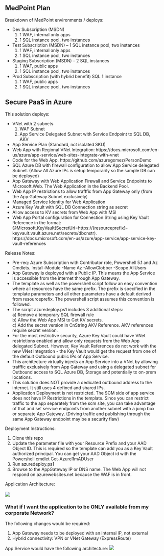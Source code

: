 
<h2> MedPoint Plan </h2>
Breakdown of MedPoint environments / deploys:
<ul>
<li> Dev Subscription (MSDN) 
<ol>
    <li>1 WAF, internal only apps
    <li>1 SQL instance pool, two instances
</ol>

<li> Test Subscription (MSDN) – 1 SQL instance pool, two instances
<ol>
<li>1 WAF, internal only apps
    <li>1 SQL instance pool, two instances
</ol>


<li> Staging Subscription (MSDN) – 2 SQL instances
<ol>
    <li>1 WAF, public apps
    <li>1 SQL instance pool, two instances
</ol>

 <li> Prod Subscription (with hybrid benefit) SQL 1 instance
    <ol>
    <li>1 WAF, public apps
    <li>1 SQL instance pool, two instances
</ol>
</ul>


<h2>Secure PaaS in Azure</h2>
This solution deploys:
<ul>
<li>VNet with 2 subnets
<ol>
    <li>WAF Subnet 
    <li>App Service Delegated Subnet with Service Endpoint to SQL DB, AKV
</ol>
<li>App Service Plan (Standard, not isolated SKU)
<li>Web App with Regional VNet Integration: https://docs.microsoft.com/en-us/azure/app-service/web-sites-integrate-with-vnet
<li>Code for the Web App. https://github.com/azuregomez/PersonDemo
<li>SQL Azure DB with firewall configuration to allow App Service delegated Subnet. (Allow All Azure IPs is setup temporarily so the sample DB can be deployed)
<li>App Gateway with Web Application Firewall and Service Endpoints to Microsoft.Web. The Web Application in the Backend Pool.
<li>Web App IP restrictions to allow trafffic from App Gateway only (from the App Gateway Subnet exclusively)
<li>Managed Service Identity for Web Application
<li>Azure Key Vault with SQL DB Connection string as secret
<li>Allow access to KV secrets from Web App with MSI
<li>Web App Portal configuration for Connection String using Key Vault Reference in the format: @Microsoft.KeyVault(SecretUri=https://{resourceprefix}-keyvault.vault.azure.net/secrets/dbcnstr). 
https://docs.microsoft.com/en-us/azure/app-service/app-service-key-vault-references
</ul>
Release Notes:
<ul>
<li>Pre-req: Azure Subscription with Contributor role, Powershell 5.1 and Az Cmdlets. Install-Module -Name Az -AllowClobber -Scope AllUsers
<li>App Gateway is deployed with a Public IP. This means the App Service is accessible from the internet through App Gateway.
<li>The template as well as the powershell script follow an easy convention where all resources have the same prefix. The prefix is specified in the template parameters and all other parameters have a default derived from resourceprefix.  The powershell script assumes this convention is followed.
<li>The script azuredeploy.ps1 includes 3 additional steps: <br>a) Remove a temporary SQL firewall rule  <br>b) Allow the Web App MSI to Get KV secrets.<br> c) Add the secret version in CnString AKV Reference. AKV references require secret version.
<li>For the most restrictive security, Azure Key Vault could have VNet restrictions enabled and allow only requests from the Web App delegated Subnet.  However, Key Vault References do not work with the new VNet Integration - the Key Vault would get the request from one of the default Outbound public IPs of App Service.  
<li>This architecture virtually injects an App Service into a VNet by allowing trafffic exclusively from App Gateway and using a delegated subnet for Outbound access to SQL Azure DB, Storage and potentially to on-prem locations. 
<li>This solution does NOT provide a dedicated outbound address to the internet. It still uses 4 defined and shared IPs.
<li>Application Deployment is not restricted. The SCM side of app service does not have IP Restrictions in the template. Since you can restrict traffic to the app separately from the scm site, you can take advantage of that and set service endpoints from another subnet with a jump box or separate App Gateway. (Driving traffic and publishing through the same App Gateway endpoint may be a security flaw)
</ul>
Deployment Instructions:
<ol>
<li>Clone this repo
<li>Update the parameter file with your Resource Prefix and your AAD Object ID.  This is required so the template can add you as a Key Vault authorized principal. You can get your AAD Object id with the Powershell cmdlet Get-AzureRmADUser
<li>Run azuredeploy.ps1
<li>Browse to the AppGateway IP or DNS name. The Web App will not respond on azurewebsites.net because the WAF is in front.
</ol>
Application Architecture:
<br/><br/>
<img src="https://storagegomez.blob.core.windows.net/public/images/securepaas-rvi.png">
<br>
<h3>What if I want the application to be ONLY available from my corporate Network?</h3>
The following changes would be required:
<ol>
<li>App Gateway needs to be deployed with an internal IP, not external
<li>Hybrid connectivity: VPN or VNet Gateway (ExpressRoute)
</ol>
App Service would have the following architecture:
<img src="https://storagegomez.blob.core.windows.net/public/images/injectapp.png">
